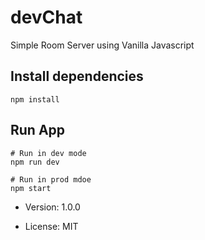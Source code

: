 # devChat

Simple Room Server using Vanilla Javascript

## Install dependencies

```
npm install
```

## Run App

```
# Run in dev mode
npm run dev

# Run in prod mdoe
npm start
```

- Version: 1.0.0

- License: MIT
